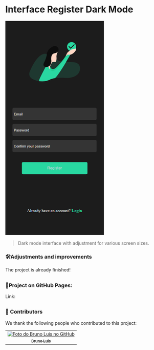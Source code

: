 # Interface Register Dark Mode


<img src="./assets-cmplt-lyt2/lyt-2.png">

> Dark mode interface with adjustment for various screen sizes.

### 🛠Adjustments and improvements

The project is already finished!
##

### 📄Project on GitHub Pages:
    
 Link: 

##
### 🤝 Contributors

We thank the following people who contributed to this project:

<table>
  <tr>
    <td align="center">
      <a href="#">
        <img src="https://user-images.githubusercontent.com/93354781/139967887-3c73c17c-d82b-4b46-ac35-40669f06e941.gif" width="200px;" alt="Foto do Bruno Luis no GitHub"/><br>
        <sub>
          <b>Bruno Luis</b>
        </sub>
      </a>
    </td>
  </tr>
</table>



